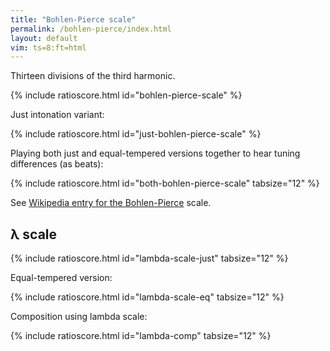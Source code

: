 ```yaml
---
title: "Bohlen-Pierce scale"
permalink: /bohlen-pierce/index.html
layout: default
vim: ts=8:ft=html
---
```


Thirteen divisions of the third harmonic.

{% include ratioscore.html id="bohlen-pierce-scale" %}
<script type="application/x-ratioscore" id="bohlen-pierce-scale">
!!!OTL: Equal-tempered Bohlen-Pierce scale
**dtime	**ratio
*MM144	*Iclars
*	*ref:C3
1	3^(0/13)
1	3^(1/13)
1	3^(2/13)
1	3^(3/13)
1	3^(4/13)
1	3^(5/13)
1	3^(6/13)
1	3^(7/13)
1	3^(8/13)
1	3^(9/13)
1	3^(10/13)
1	3^(11/13)
1	3^(12/13)
2	3^(13/13)
*-	*-
</script>

Just intonation variant:

{% include ratioscore.html id="just-bohlen-pierce-scale" %}
<script type="application/x-ratioscore" id="just-bohlen-pierce-scale">
!!!OTL: Just Bohlen-Pierce scale
**dtime	**ratio
*MM144	*Iclars
*	*ref:C3
1	1
1	27/25
1	25/21
1	9/7
1	7/5
1	75/49
1	5/3
1	9/5
1	49/25
1	15/7
1	7/3
1	63/25
1	25/9
2	3/1
*-	*-
</script>

Playing both just and equal-tempered versions together to hear
tuning differences (as beats):

{% include ratioscore.html id="both-bohlen-pierce-scale" tabsize="12" %}
<script type="application/x-ratioscore" id="both-bohlen-pierce-scale">
!!!OTL: Bohlen-Pierce scales (just and equal-tempered)
**dtime	**ratio	**ratio	**difference
*	*Iclars	*Iclars	*
*	*ref:C3	*ref:C3	*
1	1	3^(0/13)	0.00c
1	27/25	3^(1/13)	13.06c
1	25/21	3^(2/13)	-9.24c
1	9/7	3^(3/13)	3.83c
1	7/5	3^(4/13)	2.71c
1	75/49	3^(5/13)	-5.41c
1	5/3	3^(6/13)	-6.53c
1	9/5	3^(7/13)	6.53c
1	49/25	3^(8/13)	5.42c
1	15/7	3^(9/13)	-2.70c
1	7/3	3^(10/13)	-3.82c
1	63/25	3^(11/13)	9.24c
1	25/9	3^(12/13)	-13.06c
2	3/1	3^(13/13)	0.00c
*-	*-	*-	*-

</script>

See <a target="_blank" href="https://en.wikipedia.org/wiki/Bohlen%E2%80%93Pierce_scale">Wikipedia entry for the Bohlen-Pierce</a> scale.






<h2> &lambda; scale </h2>


{% include ratioscore.html id="lambda-scale-just" tabsize="12" %}
<script type="application/x-ratioscore" id="lambda-scale-just">
!!!OTL: &lambda; scale
**dtime	**ratio
*MM144	*Iclars
*	*ref:C3
1	C
1	D
1	E
1	F
1	G
1	H
1	J
1	A
1	B
1	C*3
*-	*-
!!!RDF**ratio: C = 1:1
!!!RDF**ratio: D = 25:21
!!!RDF**ratio: E = 9:7
!!!RDF**ratio: F = 7:5
!!!RDF**ratio: G = 5:3
!!!RDF**ratio: H = 9:5
!!!RDF**ratio: J = 15:7
!!!RDF**ratio: A = 7:3
!!!RDF**ratio: B = 25:9
</script>

Equal-tempered version:

{% include ratioscore.html id="lambda-scale-eq" tabsize="12" %}
<script type="application/x-ratioscore" id="lambda-scale-eq">
!!!OTL: &lambda; scale (equal temperament)
**dtime	**ratio
*MM144	*Iclars
*	*ref:C3
1	C
1	D
1	E
1	F
1	G
1	H
1	J
1	A
1	B
1	C*3
*-	*-
!!!RDF**ratio: C = 0c
!!!RDF**ratio: D = 301.85c
!!!RDF**ratio: E = 435.08c
!!!RDF**ratio: F = 582.51c
!!!RDF**ratio: G = 884.36c
!!!RDF**ratio: H = 1017.60c
!!!RDF**ratio: J = 1319.44c
!!!RDF**ratio: A = 1466.87c
!!!RDF**ratio: B = 1768.72c
</script>


Composition using lambda scale:

{% include ratioscore.html id="lambda-comp" tabsize="12" %}
<script type="application/x-ratioscore" id="lambda-comp">
!!!OTL: ໃບຂາວ
!!!COM: Sapp, Craig Stuart
!!!ODT: 2021/05/02
**dtime	**ratio	**ratio	**ratio
*MM144	*I#14	*Ixylo	*I#70
*	*ref:C3	*ref:C3	*ref:C3
*	*	*	*vel:50
1	C	.	.
1	.	E	.
1	.	.	G*3
1	.	.	.
1	0	0	.
1	.	.	H*3
1	.	.	J*3
1	.	.	H*3
1	C	J	G*3
1	.	.	0
1	.	A	.
1	B/3	B	.
1	A/3	C*3	.
1	0	.	.
1	.	.	E*3
1	.	.	F*3
1	.	.	E*3
1	.	.	D*3
1	G/3	B/3	.
1	.	.	.
1	.	.	F*3
1	A/3	C	E*3
1	.	.	.
1	.	.	.
1	A/3	C	E*3
1	A/3	C	E*3
1	.	.	.
1	A/3	F	A*3
1	.	.	.
1	C	F	B*3
1	.	.	.
1	C	E	A*3
1	.	.	.
1	C	E	G*3
1	.	.	.
1	0	0	.
1	.	.	H*3
1	.	.	J*3
1	.	.	H*3
1	.	B/3	G*3
1	.	C	F*3
1	.	B/3	.
1	.	A/3	E*3
1	.	J/3	.
1	.	.	.
1	F	.	F*3
1	G	.	.
1	F	.	G*3
1	E	.	.
1	D	F	.
1	C	G	H*3
1	A/3	F	.
1	B/3	E	.
1	A/3	D	J*3
1	D	E	.
1	E	F	A*3
1	D	G	.
1	F	A	B*3
1	.	.	.
4	E	G	C*9
*-	*-	*-	*-
!!!RDF**ratio: C = 1:1
!!!RDF**ratio: D = 25:21
!!!RDF**ratio: E = 9:7
!!!RDF**ratio: F = 7:5
!!!RDF**ratio: G = 5:3
!!!RDF**ratio: H = 9:5
!!!RDF**ratio: J = 15:7
!!!RDF**ratio: A = 7:3
!!!RDF**ratio: B = 25:9
</script>


